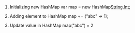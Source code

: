 1. Initializing new HashMap
   var map = new HashMap[String,Int]();

2. Adding element to HashMap
   map += ("abc" -> 1);
   
3. Update value in HashMap
   map("abc") = 2